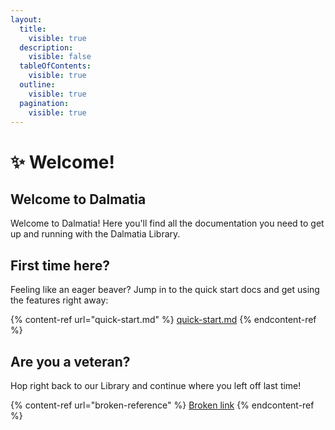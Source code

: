 ```yaml
---
layout:
  title:
    visible: true
  description:
    visible: false
  tableOfContents:
    visible: true
  outline:
    visible: true
  pagination:
    visible: true
---
```


# ✨ Welcome!

## Welcome to Dalmatia

Welcome to Dalmatia! Here you'll find all the documentation you need to get up and running with the Dalmatia Library.

## First time here?

Feeling like an eager beaver? Jump in to the quick start docs and get using the features right away:

{% content-ref url="quick-start.md" %}
[quick-start.md](quick-start.md)
{% endcontent-ref %}

## Are you a veteran?

Hop right back to our Library and continue where you left off last time!

{% content-ref url="broken-reference" %}
[Broken link](broken-reference)
{% endcontent-ref %}
